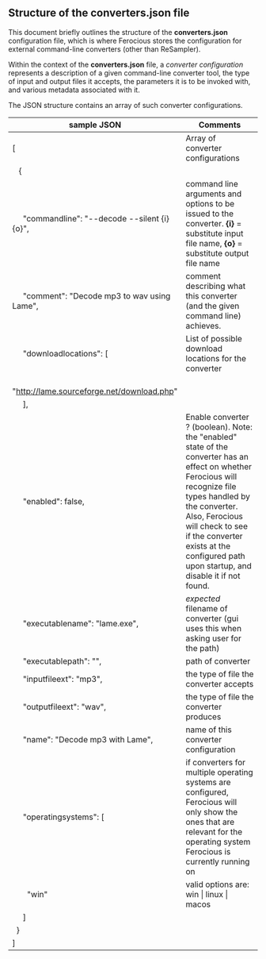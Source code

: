 ## Structure of the converters.json file

This document briefly outlines the structure of the **converters.json** configuration file, which is where Ferocious stores the configuration for external command-line converters (other than ReSampler).

Within the context of the **converters.json** file, a *converter configuration* represents a description of a given command-line converter tool, the type of input and output files it accepts, the parameters it is to be invoked with, and various metadata associated with it.

The JSON structure contains an array of such converter configurations. 

| sample JSON  | Comments |
| ------------- | ------------- |
|[|Array of converter configurations|
|&nbsp;&nbsp;     {
|&nbsp;&nbsp;&nbsp;&nbsp;         "commandline": "--decode --silent {i} {o}", | command line arguments and options to be issued to the converter. **{i}** = substitute input file name, **{o}** = substitute output file name |
|&nbsp;&nbsp;&nbsp;&nbsp;         "comment": "Decode mp3 to wav using Lame", | comment describing what this converter (and the given command line) achieves. |
|&nbsp;&nbsp;&nbsp;&nbsp;         "downloadlocations": [|List of possible download locations for the converter|
|&nbsp;&nbsp;&nbsp;&nbsp;&nbsp;&nbsp;   "http://lame.sourceforge.net/download.php"
|&nbsp;&nbsp;&nbsp;&nbsp;         ], 
|&nbsp;&nbsp;&nbsp;&nbsp;         "enabled": false,|Enable converter ? (boolean). Note: the "enabled" state of the converter has an effect on whether Ferocious will recognize file types handled by the converter. Also, Ferocious will check to see if the converter exists at the configured path upon startup, and disable it if not found. 
|&nbsp;&nbsp;&nbsp;&nbsp;         "executablename": "lame.exe",| *expected* filename of converter (gui uses this when asking user for the path)|
|&nbsp;&nbsp;&nbsp;&nbsp;         "executablepath": "",|path of converter|
|&nbsp;&nbsp;&nbsp;&nbsp;         "inputfileext": "mp3",|the type of file the converter accepts|
|&nbsp;&nbsp;&nbsp;&nbsp;         "outputfileext": "wav",|the type of file the converter produces|
|&nbsp;&nbsp;&nbsp;&nbsp;         "name": "Decode mp3 with Lame",|name of this converter configuration|
|&nbsp;&nbsp;&nbsp;&nbsp;         "operatingsystems": [|if converters for multiple operating systems are configured, Ferocious will only show the ones that are relevant for the operating system Ferocious is currently running on|
|&nbsp;&nbsp;&nbsp;&nbsp;&nbsp;&nbsp;             "win"| valid options are: win \| linux \| macos
|&nbsp;&nbsp;&nbsp;&nbsp;         ]
|&nbsp;&nbsp;}
|]